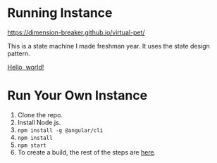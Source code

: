 # Running Instance
https://dimension-breaker.github.io/virtual-pet/

This is a state machine I made freshman year. It uses the state design pattern.

<a href="https://dimension-breaker.github.io/virtual-pet/" target="_blank">Hello, world!</a>

# Run Your Own Instance
1. Clone the repo.
2. Install Node.js.
3. `npm install -g @angular/cli`
4. `npm install`
5. `npm start`
6. To create a build, the rest of the steps are [here](https://angular.io/guide/deployment).

